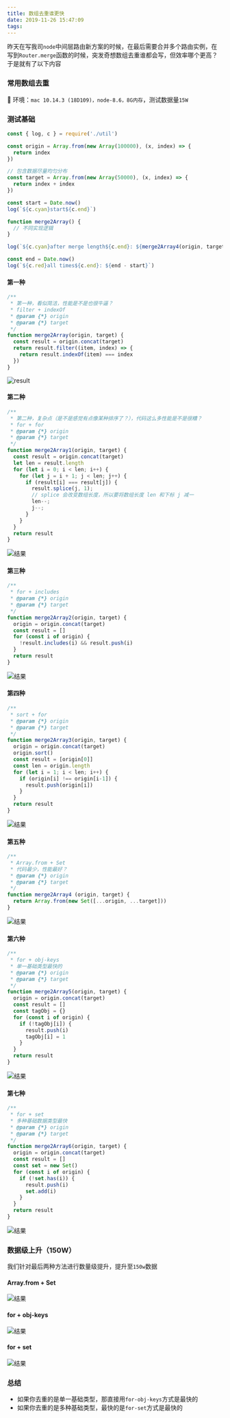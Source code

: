 ```yaml
---
title: 数组去重谁更快
date: 2019-11-26 15:47:09
tags:
---
```

昨天在写我司`node`中间层路由新方案的时候，在最后需要合并多个路由实例，在写到`Router.merge`函数的时候，突发奇想数组去重谁都会写，但效率哪个更高？于是就有了以下内容

### 常用数组去重

🙈 环境：`mac 10.14.3 (18D109)，node-8.6，8G内存`，测试数据量`15W`

### 测试基础

```ts
const { log, c } = require('./util')

const origin = Array.from(new Array(100000), (x, index) => {
  return index
})

// 包含数据尽量均匀分布
const target = Array.from(new Array(50000), (x, index) => {
  return index + index
})

const start = Date.now()
log(`${c.cyan}start${c.end}`)

function merge2Array() {
  // 不同实现逻辑
}

log(`${c.cyan}after merge length${c.end}: ${merge2Array4(origin, target).length}`)

const end = Date.now()
log(`${c.red}all times${c.end}: ${end - start}`)
```

#### 第一种

```ts
/**
 * 第一种，看似简洁，性能是不是也很牛逼？
 * filter + indexOf
 * @param {*} origin
 * @param {*} target
 */
function merge2Array(origin, target) {
  const result = origin.concat(target)
  return result.filter((item, index) => {
    return result.indexOf(item) === index
  })
}
```

![result](http://schacker.lijundong.com/filter+indexOf.png)

#### 第二种

```ts
/**
 * 第二种，复杂点（是不是感觉有点像某种排序了？），代码这么多性能是不是很糟？
 * for + for
 * @param {*} origin
 * @param {*} target
 */
function merge2Array1(origin, target) {
  const result = origin.concat(target)
  let len = result.length
  for (let i = 0; i < len; i++) {
    for (let j = i + 1; j < len; j++) {
      if (result[i] === result[j]) {
        result.splice(j, 1);
        // splice 会改变数组长度，所以要将数组长度 len 和下标 j 减一
        len--;
        j--;
      }
    }
  }
  return result
}
```

![结果](http://schacker.lijundong.com/for+for.png)

#### 第三种

```ts
/**
 * for + includes
 * @param {*} origin
 * @param {*} target
 */
function merge2Array2(origin, target) {
  origin = origin.concat(target)
  const result = []
  for (const i of origin) {
    !result.includes(i) && result.push(i)
  }
  return result
}
```

![结果](http://schacker.lijundong.com/for+includes.png)

#### 第四种

```ts
/**
 * sort + for
 * @param {*} origin
 * @param {*} target
 */
function merge2Array3(origin, target) {
  origin = origin.concat(target)
  origin.sort()
  const result = [origin[0]]
  const len = origin.length
  for (let i = 1; i < len; i++) {
    if (origin[i] !== origin[i-1]) {
      result.push(origin[i])
    }
  }
  return result
}
```

![结果](http://schacker.lijundong.com/sort+for.png)

#### 第五种

```ts
/**
 * Array.from + Set
 * 代码最少，性能最好？
 * @param {*} origin
 * @param {*} target
 */
function merge2Array4 (origin, target) {
  return Array.from(new Set([...origin, ...target]))
}
```

![结果](http://schacker.lijundong.com/ArrayFrom+Set.png)

#### 第六种

```ts
/**
 * for + obj-keys
 * 单一基础类型最快的
 * @param {*} origin
 * @param {*} target
 */
function merge2Array5(origin, target) {
  origin = origin.concat(target)
  const result = []
  const tagObj = {}
  for (const i of origin) {
    if (!tagObj[i]) {
      result.push(i)
      tagObj[i] = 1
    }
  }
  return result
}
```

![结果](http://schacker.lijundong.com/for+obj.png)

#### 第七种

```ts
/**
 * for + set
 * 多种基础数据类型最快
 * @param {*} origin
 * @param {*} target
 */
function merge2Array6(origin, target) {
  origin = origin.concat(target)
  const result = []
  const set = new Set()
  for (const i of origin) {
    if (!set.has(i)) {
      result.push(i)
      set.add(i)
    }
  }
  return result
}
```

![结果](http://schacker.lijundong.com/for+set.png)

### 数据级上升（150W）

我们针对最后两种方法进行数量级提升，提升至`150w`数据

#### Array.from + Set

![结果](http://schacker.lijundong.com/ArrayFrom%20+%20Set%20in%20150W.png)

#### for + obj-keys

![结果](http://schacker.lijundong.com/for+obj%20in%20150W.png)

#### for + set

![结果](http://schacker.lijundong.com/for%20+%20set%20in%20150W.png)

### 总结

- 如果你去重的是单一基础类型，那直接用`for-obj-keys`方式是最快的
- 如果你去重的是多种基础类型，最快的是`for-set`方式是最快的
